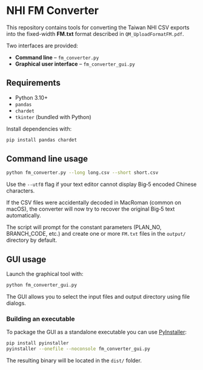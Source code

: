 # NHI FM Converter

This repository contains tools for converting the Taiwan NHI CSV exports into the fixed-width **FM.txt** format described in `QM_UploadFormatFM.pdf`.

Two interfaces are provided:

* **Command line** – `fm_converter.py`
* **Graphical user interface** – `fm_converter_gui.py`

## Requirements

* Python 3.10+
* `pandas`
* `chardet`
* `tkinter` (bundled with Python)

Install dependencies with:

```bash
pip install pandas chardet
```

## Command line usage

```bash
python fm_converter.py --long long.csv --short short.csv
```

Use the `--utf8` flag if your text editor cannot display Big‑5 encoded
Chinese characters.

If the CSV files were accidentally decoded in MacRoman (common on macOS), the
converter will now try to recover the original Big‑5 text automatically.

The script will prompt for the constant parameters (PLAN_NO, BRANCH_CODE,
etc.) and create one or more `FM.txt` files in the `output/` directory by
default.

## GUI usage

Launch the graphical tool with:

```bash
python fm_converter_gui.py
```

The GUI allows you to select the input files and output directory using file
dialogs.

### Building an executable

To package the GUI as a standalone executable you can use
[PyInstaller](https://pyinstaller.org/):

```bash
pip install pyinstaller
pyinstaller --onefile --noconsole fm_converter_gui.py
```

The resulting binary will be located in the `dist/` folder.

